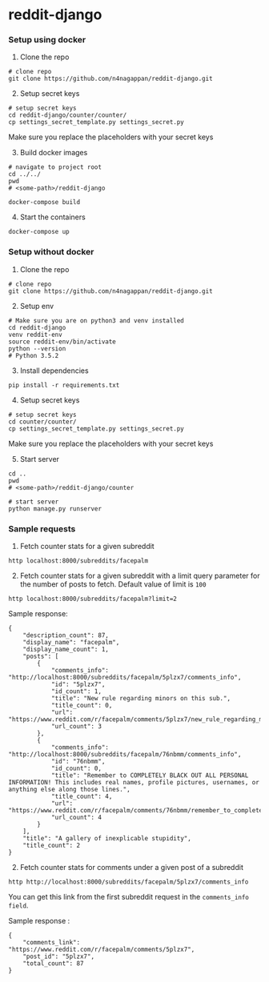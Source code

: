 # reddit-django

### Setup using docker

1. Clone the repo
```
# clone repo
git clone https://github.com/n4nagappan/reddit-django.git
```

2. Setup secret keys
```
# setup secret keys
cd reddit-django/counter/counter/
cp settings_secret_template.py settings_secret.py
```

Make sure you replace the placeholders with your secret keys

3. Build docker images
```
# navigate to project root
cd ../../
pwd
# <some-path>/reddit-django

docker-compose build
```

4. Start the containers
```
docker-compose up
```

### Setup without docker
1. Clone the repo
```
# clone repo
git clone https://github.com/n4nagappan/reddit-django.git
```

2. Setup env
```
# Make sure you are on python3 and venv installed
cd reddit-django
venv reddit-env
source reddit-env/bin/activate
python --version
# Python 3.5.2
```

3. Install dependencies
```
pip install -r requirements.txt
```

4. Setup secret keys
```
# setup secret keys
cd counter/counter/
cp settings_secret_template.py settings_secret.py
```

Make sure you replace the placeholders with your secret keys   

5. Start server
```
cd ..
pwd
# <some-path>/reddit-django/counter

# start server
python manage.py runserver
```

### Sample requests
1. Fetch counter stats for a given subreddit
```
http localhost:8000/subreddits/facepalm
```
2. Fetch counter stats for a given subreddit with a limit query parameter for the number of posts to fetch. Default value of limit is ```100```

```
http localhost:8000/subreddits/facepalm?limit=2
```

  Sample response:
```
{
    "description_count": 87,
    "display_name": "facepalm",
    "display_name_count": 1,
    "posts": [
        {
            "comments_info": "http://localhost:8000/subreddits/facepalm/5plzx7/comments_info",
            "id": "5plzx7",
            "id_count": 1,
            "title": "New rule regarding minors on this sub.",
            "title_count": 0,
            "url": "https://www.reddit.com/r/facepalm/comments/5plzx7/new_rule_regarding_minors_on_this_sub/",
            "url_count": 3
        },
        {
            "comments_info": "http://localhost:8000/subreddits/facepalm/76nbmm/comments_info",
            "id": "76nbmm",
            "id_count": 0,
            "title": "Remember to COMPLETELY BLACK OUT ALL PERSONAL INFORMATION! This includes real names, profile pictures, usernames, or anything else along those lines.",
            "title_count": 4,
            "url": "https://www.reddit.com/r/facepalm/comments/76nbmm/remember_to_completely_black_out_all_personal/",
            "url_count": 4
        }
    ],
    "title": "A gallery of inexplicable stupidity",
    "title_count": 2
}
```

2. Fetch counter stats for comments under a given post of a subreddit
```
http http://localhost:8000/subreddits/facepalm/5plzx7/comments_info
```
  You can get this link from the first subreddit request in the ```comments_info field```.

  Sample response :
```
{
    "comments_link": "https://www.reddit.com/r/facepalm/comments/5plzx7",
    "post_id": "5plzx7",
    "total_count": 87
}
```

